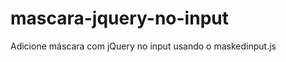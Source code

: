 mascara-jquery-no-input
=======================

Adicione máscara com jQuery no input usando o maskedinput.js
